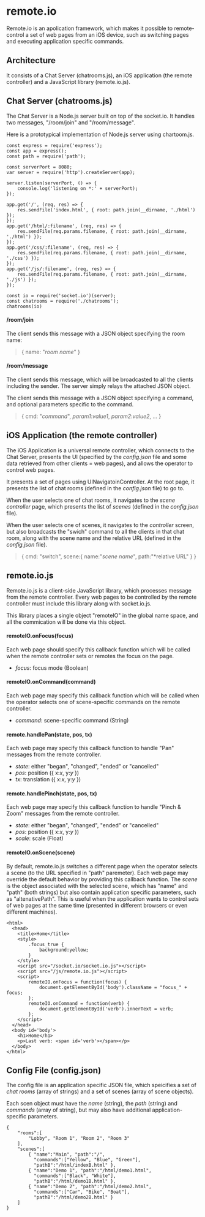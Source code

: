 # remote.io

Remote.io is an apolication framework, which makes it possible to remote-control a set of web pages from an iOS device, such as switching pages and executing application specific commands.  

## Architecture

It consists of a Chat Server (chatrooms.js), an iOS application (the remote controller) and a JavaScript library (remote.io.js). 

## Chat Server (chatrooms.js)

The Chat Server is a Node.js server built on top of the socket.io. It handles two messages, "/room/join" and "/room/message". 

Here is a prototypical implementation of Node.js server using chartoom.js.

```
const express = require('express');
const app = express();
const path = require('path');

const serverPort = 8080;
var server = require('http').createServer(app);

server.listen(serverPort, () => {
	console.log('listening on *:' + serverPort);
});

app.get('/', (req, res) => {
	res.sendFile('index.html', { root: path.join(__dirname, './html') });
});
app.get('/html/:filename', (req, res) => {
	res.sendFile(req.params.filename, { root: path.join(__dirname, './html') });
});
app.get('/css/:filename', (req, res) => {
	res.sendFile(req.params.filename, { root: path.join(__dirname, './css') });
});
app.get('/js/:filename', (req, res) => {
	res.sendFile(req.params.filename, { root: path.join(__dirname, './js') });
});

const io = require('socket.io')(server);
const chatrooms = require('./chatrooms');
chatrooms(io)
```

#### /room/join

The client sends this message with a JSON object specifying the room name:
>{ name: "*room name*" }

#### /room/message

The client sends this message, which will be broadcasted to all the clients including the sender. The server simply relays the attached JSON object. 

The client sends this message with a JSON object specifying a command, and optional parameters specific to the command. 
>{ cmd: "*command*", *param1*:*value1*, *param2*:*value2*, ... }

## iOS Application (the remote controller)

The iOS Application is a universal remote controller, which connects to the Chat Server, presents the UI (specified by the *config.json* file and some data retrieved from other clients = web pages), and allows the operator to control web pages. 

It presents a set of pages using UINavigatoinController. At the root page, it presents the list of chat rooms (defined in the *config.json* file) to go to. 

When the user selects one of chat rooms, it navigates to the *scene controller* page, which presents the list of *scenes* (defined in the *config.json* file). 

When the user selects one of scenes, it navigates to the *controller* screen, but also broadcasts the "swich" command to all the clients in that chat room, along with the scene name and the relative URL (defined in the *config.json* file).
>{ cmd: "switch", 
>  scene:{ name:"*scene name*", path:"*relative URL" } }  

## remote.io.js 

Remote.io.js is a client-side JavaScript library, which processes message from the remote controller. Every web pages to be controlled by the remote controller must include this library along with socket.io.js. 

This library places a single object "remoteIO" in the global name space, and all the commication will be done via this object. 

#### remoteIO.onFocus(focus)
Each web page should specify this callback function which will be called when the remote controller sets or remotes the focus on the page. 
- *focus*: focus mode (Boolean)

#### remoteIO.onCommand(command)
Each web page may specify this callback function which will be called when the operator selects one of scene-specific commands on the remote controller. 
- *command*: scene-specific command (String)

#### remote.handlePan(state, pos, tx)
Each web page may specify this callback function to handle "Pan" messages from the remote controller.
- *state*: either "began", "changed", "ended" or "cancelled"
- *pos*: position ({ x:*x*, y:*y* })
- *tx*: translation ({ x:*x*, y:*y* })

#### remote.handlePinch(state, pos, tx)
Each web page may specify this callback function to handle "Pinch & Zoom" messages from the remote controller.
- *state*: either "began", "changed", "ended" or "cancelled"
- *pos*: position ({ x:*x*, y:*y* })
- *scale*: scale (Float)

#### remoteIO.onScene(scene)
By default, remote.io.js switches a different page when the operator selects a scene (to the URL specified in "path" paremeter). Each web page may override the default behavior by providing this callback function. The *scene* is the object associated with the selected scene, which has "name" and "path" (both strings) but also contain application specific parameters, such as "altenativePath". This is useful when the application wants to control sets of web pages at the same time (presented in different browsers or even different machines).  

```
<html>
  <head>
    <title>Home</title>
    <style>
        .focus_true {
            background:yellow;
        }
    </style>
	<script src="/socket.io/socket.io.js"></script>
	<script src="/js/remote.io.js"></script>
    <script>
        remoteIO.onFocus = function(focus) {
            document.getElementById('body').className = "focus_" + focus;
        };
        remoteIO.onCommand = function(verb) {
            document.getElementById('verb').innerText = verb;
        };
    </script>
  </head>
  <body id='body'>
    <h1>Home</h1>
    <p>Last verb: <span id='verb'></span></p>
  </body>
</html>
```
## Config File (config.json)

The config file is an application specific JSON file, which speicifies a set of *chat rooms* (array of strings) and a set of scenes (array of scene objects).

Each scen object must have the *name* (string), the *path* (string) and *commands* (array of string), but may also have additional application-specific parameters.

```
{
    "rooms":[
        "Lobby", "Room 1", "Room 2", "Room 3"
    ],
    "scenes":[
        { "name":"Main", "path":"/",
          "commands":["Yellow", "Blue", "Green"],
          "pathB":"/html/indexB.html" },
        { "name":"Demo 1", "path":"/html/demo1.html",
          "commands":["Black", "White"],
          "pathB":"/html/demo1B.html" },
        { "name":"Demo 2", "path":"/html/demo2.html",
          "commands":["Car", "Bike", "Boat"],
          "pathB":"/html/demo2B.html" }
    ]
}
```
